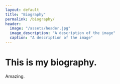 ```yaml
---
layout: default
title: "Biography"
permalink: /biography/
header:
  image: "/assets/header.jpg"
  image_description: "A description of the image"
  caption: "A description of the image"
---
```


# This is my biography.

Amazing.
